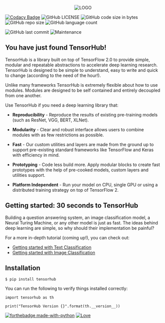 <p align="center"><img src="metadata/th-logo.png?raw=true" alt="LOGO"/></p>

[![Codacy Badge](https://api.codacy.com/project/badge/Grade/92d9bc37335c4fda8bedb50455ef1233)](https://app.codacy.com/manual/nityansuman/tensorhub?utm_source=github.com&utm_medium=referral&utm_content=nityansuman/tensorhub&utm_campaign=Badge_Grade_Settings)
![GitHub LICENSE](https://img.shields.io/github/license/nityansuman/tensorhub)
![GitHub code size in bytes](https://img.shields.io/github/languages/code-size/nityansuman/tensorhub)
![GitHub repo size](https://img.shields.io/github/repo-size/nityansuman/tensorhub)
![GitHub language count](https://img.shields.io/github/languages/count/nityansuman/tensorhub)

![GitHub last commit](https://img.shields.io/github/last-commit/nityansuman/tensorhub)
![Maintenance](https://img.shields.io/maintenance/yes/2020)

## You have just found TensorHub!

TensorHub is a library built on top of TensorFlow 2.0 to provide simple, modular and repeatable abstractions to accelerate deep learning research. TensorHub is designed to be simple to understand, easy to write and quick to change (according to the need of the hour!).

Unlike many frameworks TensorHub is extremely flexible about how to use modules. Modules are designed to be self contained and entirely decoupled from one another.

Use TensorHub if you need a deep learning library that:
+ **Reproducibility** - Reproduce the results of existing pre-training models (such as ResNet, VGG, BERT, XLNet).

+ **Modularity** - Clear and robust interface allows users to combine modules with as few restrictions as possible.

+ **Fast** - Our custom utilities and layers are made from the ground up to support pre-existing standard frameworks like TensorFlow and Keras with efficiency in mind.

+ **Prototyping** - Code less build more. Apply modular blocks to create fast prototypes with the help of pre-cooked models, custom layers and utilities support.

+ **Platform Independent** - Run your model on CPU, single GPU or using a distributed training strategy on top of TensorFlow 2.

## Getting started: 30 seconds to TensorHub

Building a question answering system, an image classification model, a Neural Turing Machine, or any other model is just as fast.
The ideas behind deep learning are simple, so why should their implementation be painful?

For a more in-depth tutorial (coming up!), you can check out:

+ [Getting started with Text Classification](examples/getting-started-with-text-classification.ipynb)
+ [Getting started with Image Classification](examples/getting-started-with-image-classification.ipynb)

## Installation

```
$ pip install tensorhub
```

You can run the following to verify things installed correctly:

```
import tensorhub as th

print("TensorHub Version {}".format(th.__version__))
```

[![forthebadge made-with-python](http://ForTheBadge.com/images/badges/made-with-python.svg)](https://www.python.org/)
[![Love](https://forthebadge.com/images/badges/built-with-love.svg)](https://GitHub.com/nityansuman/tensorhub/)
